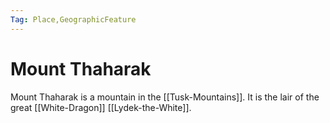 ```yaml
---
Tag: Place,GeographicFeature
---
```

# Mount Thaharak
Mount Thaharak is a mountain in the [[Tusk-Mountains]]. It is the lair of the great [[White-Dragon]] [[Lydek-the-White]].